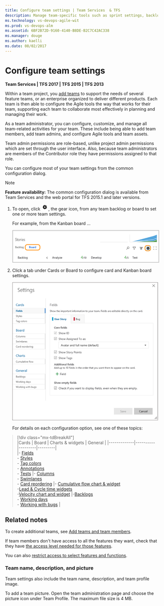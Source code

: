 ```yaml
---
title: Configure team settings | Team Services  & TFS 
description: Manage team-specific tools such as sprint settings, backlogs, Kanban boards, and more as well as add team administrators 
ms.technology: vs-devops-agile-wit
ms.prod: vs-devops-alm
ms.assetid: 6BF2B72D-9160-4140-B8DE-B2C7C42AC338  
ms.manager: douge
ms.author: kaelli
ms.date: 08/02/2017
---
```


# Configure team settings 


<b>Team Services | TFS 2017 | TFS 2015 | TFS 2013</b> 

<!--- Still needs work, versioning, and other team settings from the admin context, add something about something, team-specific widgets--> 

<a id="team-settings"></a>

Within a team project, you [add teams](multiple-teams.md) to support the needs of several feature teams, or an enterprise organized to deliver different products. Each team is then able to configure the Agile tools the way that works for their team, supporting each team to collaborate most effectively in planning and managing their work.  

As a team administrator, you can configure, customize, and manage all team-related activities for your team. These include being able to add team members, add team admins, and configure Agile tools and team assets. 

Team admin permissions are role-based, unlike project admin permissions which are set through the user interface. Also, because team administrators are members of the Contributor role they have permissions assigned to that role.  

You can configure most of your team settings from the common configuration dialog. 

> [!NOTE]
> **Feature availability:** The common configuration dialog is available from Team Services and the web portal for TFS 2015.1 and later versions.  

1. To open, click ![gear icon](../_img/icons/team-settings-gear-icon.png), the gear icon, from any team backlog or board to set one or more team settings.  

	For example, from the Kanban board ...  

	<img src="../customize/_img/kanban-card-customize-open-settings.png" alt="Kanban board, open common configuration settings" style="border: 2px solid #C3C3C3;" /><br/>  

2. Click a tab under Cards or Board to configure card and Kanban board settings.  

	![Common configuration dialog team settings](_img/manage-team-assets-common-configuration-dialog.png)

	For details on each configuration option, see one of these topics:  


> [!div class="mx-tdBreakAll"]  
> |Cards  | Board  | Charts & widgets |  General  | 
> |-------------|----------|---------|---------|   
> |- [Fields](../customize/customize-cards.md)<br/>- [Styles](../customize/customize-cards.md#style-rule)<br/>- [Tag colors](../customize/customize-cards.md#color-tags)<br/>- [Annotations](../customize/customize-cards.md#annotations)<br/>- [Tests](../customize/customize-cards.md#tests) |- [Columns](../kanban/add-columns.md)<br/>- [Swimlanes](../kanban/expedite-work.md)<br/>- [Card reordering](../customize/reorder-cards.md) |- [Cumulative flow chart & widget](../../report/guidance/cumulative-flow.md#configure)<br/> -[Lead & Cycle time widgets](../../report/guidance/cycle-time-and-lead-time.md)<br/> -[Velocity chart and widget](../../report/guidance/team-velocity.md) |-[Backlogs](../customize/select-backlog-navigation-levels.md)<br/>- [Working days](../kanban/expedite-work.md)<br/>- [Working with bugs](../customize/show-bugs-on-backlog.md) |


## Related notes 

To create additional teams, see [Add teams and team members](multiple-teams.md).  

If team members don't have access to all the features they want, check that they have [the access level needed for those features](../../security/change-access-levels.md).  

You can also [restrict access to select features and functions](../../accounts/restrict-access-tfs.md).


### Team name, description, and picture

Team settings also include the team name, description, and team profile image.  

To add a team picture. Open the team administration page and choose the picture icon under Team Profile. The maximum file size is 4 MB. 




